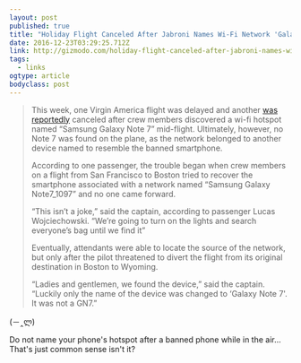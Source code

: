 ```yaml
---
layout: post 
published: true 
title: "Holiday Flight Canceled After Jabroni Names Wi-Fi Network 'Galaxy Note 7'" 
date: 2016-12-23T03:29:25.712Z 
link: http://gizmodo.com/holiday-flight-canceled-after-jabroni-names-wi-fi-netwo-1790425625 
tags:
  - links
ogtype: article 
bodyclass: post 
---
```


> This week, one Virgin America flight was delayed and another [was reportedly](http://www.bbc.com/news/technology-38404711?ocid=socialflow_twitter) canceled after crew members discovered a wi-fi hotspot named “Samsung Galaxy Note 7” mid-flight. Ultimately, however, no Note 7 was found on the plane, as the network belonged to another device named to resemble the banned smartphone.
> 
> According to one passenger, the trouble began when crew members on a flight from San Francisco to Boston tried to recover the smartphone associated with a network named “Samsung Galaxy Note7_1097” and no one came forward.
> 
> “This isn’t a joke,” said the captain, according to passenger Lucas Wojciechowski. “We’re going to turn on the lights and search everyone’s bag until we find it”
> 
> Eventually, attendants were able to locate the source of the network, but only after the pilot threatened to divert the flight from its original destination in Boston to Wyoming.
> 
> “Ladies and gentlemen, we found the device,” said the captain. “Luckily only the name of the device was changed to ‘Galaxy Note 7'. It was not a GN7.”

(－‸ლ)

Do not name your phone's hotspot after a banned phone while in the air... That's just common sense isn't it?
